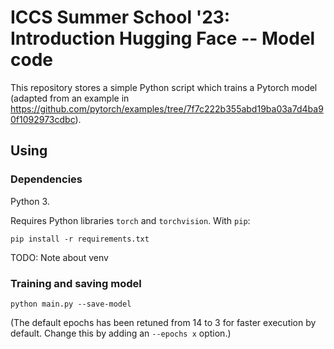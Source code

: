 # ICCS Summer School '23: Introduction Hugging Face -- Model code
This repository stores a simple Python script which trains a Pytorch model
(adapted from an example in
https://github.com/pytorch/examples/tree/7f7c222b355abd19ba03a7d4ba90f1092973cdbc).

## Using
### Dependencies
Python 3.

Requires Python libraries `torch` and `torchvision`. With `pip`:

    pip install -r requirements.txt

TODO: Note about venv

### Training and saving model
`python main.py --save-model`

(The default epochs has been retuned from 14 to 3 for faster execution by
default. Change this by adding an `--epochs x` option.)
